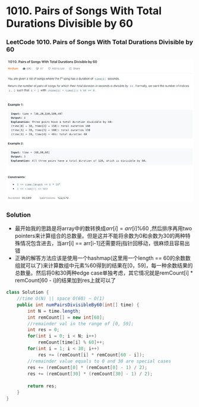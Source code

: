 # 1010. Pairs of Songs With Total Durations Divisible by 60

### LeetCode 1010. Pairs of Songs With Total Durations Divisible by 60

![1010%20Pairs%20of%20Songs%20With%20Total%20Durations%20Divisible%20f7672552a9044003bf4327b64fb97c3b/Screenshot_2020-12-08_at_21.46.01.png](1010%20Pairs%20of%20Songs%20With%20Total%20Durations%20Divisible%20f7672552a9044003bf4327b64fb97c3b/Screenshot_2020-12-08_at_21.46.01.png)

### Solution

- 最开始我的思路是将array中的数转换成$arr[i] = arr[i]  \% 60$ ,然后排序再用two pointers来计算组合的总数量。但是这并不能将余数为0和余数为30的两种特殊情况包含进去，当arr[i] == arr[i-1]还需要将j指针回移动，很麻烦且容易出错
- 正确的解答方法应该是使用一个hashmap(这里用一个length == 60的余数数组就可以了)来计算数组中元素%60得到的结果在[0，59]，每一种余数结果的总数量。然后将0和30两种edge case单独考虑，其它情况就是remCount[i] * remCount[60 - i]的结果加到res上就可以了

```java
class Solution {
    //time O(N) || space O(60) ~ O(1)
    public int numPairsDivisibleBy60(int[] time) {
        int N = time.length;
        int remCount[] = new int[60];
        //remainder val in the range of [0, 59];
        int res = 0;
        for(int i = 0; i < N; i++)
            remCount[time[i] % 60]++;
        for(int i = 1; i < 30; i++)
            res += (remCount[i] * remCount[60 - i]);
        //remainder value equals to 0 and 30 are special cases
        res += (remCount[0] * (remCount[0] - 1) / 2);
        res += (remCount[30] * (remCount[30] - 1) / 2);
        
        return res;
    }
}
```